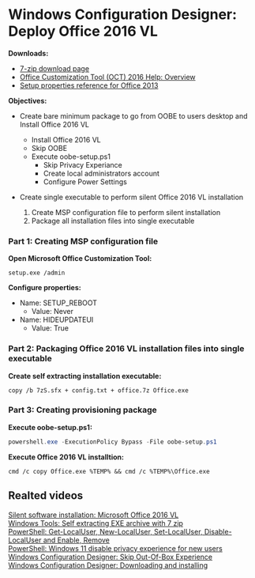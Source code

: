 # Windows Configuration Designer: Deploy Office 2016 VL

<b>Downloads:</b>

 * [7-zip download page](https://www.7-zip.org/download.html) <br />
 * [Office Customization Tool (OCT) 2016 Help: Overview](https://learn.microsoft.com/en-us/deployoffice/oct/oct-2016-help-overview)<br />
* [Setup properties reference for Office 2013](https://learn.microsoft.com/en-us/previous-versions/office/office-2013-resource-kit/cc179018(v=office.15))

 <b>Objectives:</b>

 * Create bare minimum package to go from OOBE to users desktop and Install Office 2016 VL
    * Install Office 2016 VL
    * Skip OOBE
    * Execute oobe-setup.ps1
        * Skip Privacy Experiance
        * Create local administrators account
        * Configure Power Settings

* Create single executable to perform silent Office 2016 VL installation
    1. Create MSP configuration file to perform silent installation
    2. Package all installation files into single executable

### Part 1: Creating MSP configuration file

<b>Open Microsoft Office Customization Tool:</b>

```batch
setup.exe /admin
```

<b>Configure properties:</b>

* Name: SETUP_REBOOT
    * Value: Never
* Name: HIDEUPDATEUI
    * Value: True

### Part 2: Packaging Office 2016 VL installation files into single executable

<b>Create self extracting installation executable:</b>

```batch
copy /b 7zS.sfx + config.txt + office.7z Office.exe
```

### Part 3: Creating provisioning package

<b>Execute oobe-setup.ps1:</b>

```powershell
powershell.exe -ExecutionPolicy Bypass -File oobe-setup.ps1
```

<b>Execute Office 2016 VL installtion:</b>

```batch
cmd /c copy Office.exe %TEMP% && cmd /c %TEMP%\Office.exe
```


## Realted videos

[Silent software installation: Microsoft Office 2016 VL](https://youtu.be/a2k2bTDR_KE) <br />
[Windows Tools: Self extracting  EXE archive with 7 zip](https://youtu.be/8Iaj9hbnnBA) <br />
[PowerShell: Get-LocalUser, New-LocalUser, Set-LocalUser, Disable-LocalUser and Enable, Remove](https://youtu.be/9PtT7FfPO3Q) <br />
[PowerShell: Windows 11 disable privacy experience for new users](https://youtu.be/YSVsOY2A7F8) <br />
[Windows Configuration Designer: Skip Out-Of-Box Experience](https://youtu.be/Lqf4i1nHV7I) <br />
[Windows Configuration Designer: Downloading and installing](https://youtu.be/cSa12YaNMbU)

